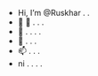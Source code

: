 - Hi, I’m @Ruskhar . . 
- 👀 👀 . . .
- 🌱 . . . .
- 💞️ . . . 
- 📫 . . . 
- ni . . . .

<!---
Ruskhar/Ruskhar is a ✨ special ✨ repository because its `README.md` (this file) appears on your GitHub profile.
You can click the Preview link to take a look at your changes.
--->
